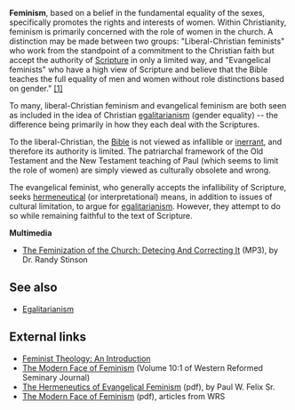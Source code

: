 **Feminism**, based on a belief in the fundamental equality of the
sexes, specifically promotes the rights and interests of women.
Within Christianity, feminism is primarily concerned with the role
of women in the church. A distinction may be made between two
groups: "Liberal-Christian feminists" who work from the standpoint
of a commitment to the Christian faith but accept the authority of
[Scripture](Scripture "Scripture") in only a limited way, and
"Evangelical feminists" who have a high view of Scripture and
believe that the Bible teaches the full equality of men and women
without role distinctions based on gender."
[[1]](http://www.tms.edu/tmsj/tmsj5h.pdf)

To many, liberal-Christian feminism and evangelical feminism are
both seen as included in the idea of Christian
[egalitarianism](Egalitarianism "Egalitarianism") (gender equality)
-- the difference being primarily in how they each deal with the
Scriptures.

To the liberal-Christian, the [Bible](Bible "Bible") is not viewed
as infallible or [inerrant](Inerrancy "Inerrancy"), and therefore
its authority is limited. The patriarchal framework of the Old
Testament and the New Testament teaching of Paul (which seems to
limit the role of women) are simply viewed as culturally obsolete
and wrong.

The evangelical feminist, who generally accepts the infallibility
of Scripture, seeks [hermeneutical](Hermeneutics "Hermeneutics")
(or interpretational) means, in addition to issues of cultural
limitation, to argue for
[egalitarianism](Egalitarianism "Egalitarianism"). However, they
attempt to do so while remaining faithful to the text of
Scripture.

**Multimedia**

-   [The Feminization of the Church: Detecing And Correcting It](http://www.sbts.edu/MP3/faculty/20060329stinson.mp3)
    (MP3), by Dr. Randy Stinson

## See also

-   [Egalitarianism](Egalitarianism "Egalitarianism")

## External links

-   [Feminist Theology: An Introduction](http://www.faithnet.org.uk/Theology/feministtheology.htm)
-   [The Modern Face of Feminism](http://www.wrs.edu/WRS%20Journal/volume_10-1.htm)
    (Volume 10:1 of Western Reformed Seminary Journal)
-   [The Hermeneutics of Evangelical Feminism](http://www.tms.edu/tmsj/tmsj5h.pdf)
    (pdf), by Paul W. Felix Sr.
-   [The Modern Face of Feminism](http://www.wrs.edu/journals/volume_10-1.htm)
    (pdf), articles from WRS



